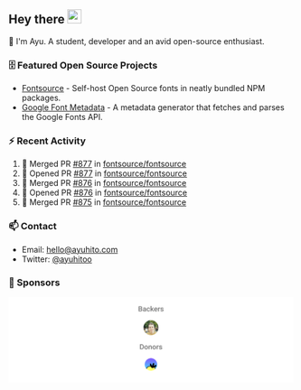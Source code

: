 ## Hey there <img src="https://media.giphy.com/media/hvRJCLFzcasrR4ia7z/giphy.gif" width="25" height="25">

📝 I'm Ayu. A student, developer and an avid open-source enthusiast.

### 🗄 Featured Open Source Projects

- [Fontsource](https://github.com/fontsource/fontsource) - Self-host Open Source fonts in neatly bundled NPM packages.
- [Google Font Metadata](https://github.com/fontsource/google-font-metadata) - A metadata generator that fetches and parses the Google Fonts API.

### ⚡ Recent Activity

<!--START_SECTION:activity-->

1. 🎉 Merged PR [#877](https://github.com/fontsource/fontsource/pull/877) in [fontsource/fontsource](https://github.com/fontsource/fontsource)
2. 💪 Opened PR [#877](https://github.com/fontsource/fontsource/pull/877) in [fontsource/fontsource](https://github.com/fontsource/fontsource)
3. 🎉 Merged PR [#876](https://github.com/fontsource/fontsource/pull/876) in [fontsource/fontsource](https://github.com/fontsource/fontsource)
4. 💪 Opened PR [#876](https://github.com/fontsource/fontsource/pull/876) in [fontsource/fontsource](https://github.com/fontsource/fontsource)
5. 🎉 Merged PR [#875](https://github.com/fontsource/fontsource/pull/875) in [fontsource/fontsource](https://github.com/fontsource/fontsource)
<!--END_SECTION:activity-->

### 📫 Contact

- Email: hello@ayuhito.com
- Twitter: [@ayuhitoo](https://twitter.com/ayuhitoo)

### :sparkling_heart: Sponsors

<p align="center">
  <a href="https://cdn.jsdelivr.net/gh/ayuhito/ayuhito/sponsors.svg">
    <img src='https://raw.githubusercontent.com/ayuhito/ayuhito/master/sponsors.svg'/>
  </a>
</p>
